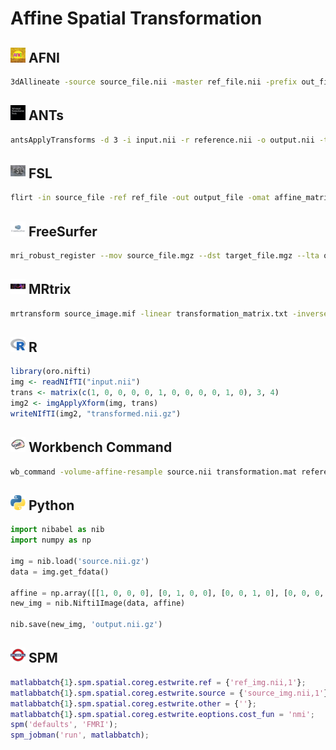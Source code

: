 # Affine Spatial Transformation

## <img src="../icons/afni.png" height="24px" /> AFNI
```sh
3dAllineate -source source_file.nii -master ref_file.nii -prefix out_file.nii
```

## <img src="../icons/ants.png" height="24px" /> ANTs
```sh
antsApplyTransforms -d 3 -i input.nii -r reference.nii -o output.nii -t transformation0GenericAffine.mat
```

## <img src="../icons/fsl.png" height="24px" /> FSL
```sh
flirt -in source_file -ref ref_file -out output_file -omat affine_matrix -bins 256 -cost corratio -searchrx -90 90 -searchry -90 90 -searchrz -90 90 -dof 12 -interp trilinear
```

## <img src="../icons/freesurfer.png" height="24px" /> FreeSurfer
```sh
mri_robust_register --mov source_file.mgz --dst target_file.mgz --lta output.lta --satit --cost corratio
```

## <img src="../icons/mrtrix.png" height="24px" /> MRtrix
```sh
mrtransform source_image.mif -linear transformation_matrix.txt -inverse output.mif
```

## <img src="../icons/r.png" height="24px" /> R
```r
library(oro.nifti)
img <- readNIfTI("input.nii")
trans <- matrix(c(1, 0, 0, 0, 0, 1, 0, 0, 0, 0, 1, 0), 3, 4)
img2 <- imgApplyXform(img, trans)
writeNIfTI(img2, "transformed.nii.gz")
```

## <img src="../icons/workbench_command.png" height="24px" /> Workbench Command
```sh
wb_command -volume-affine-resample source.nii transformation.mat reference.nii CUBIC output.nii
```

## <img src="../icons/python.png" height="24px" /> Python
```python
import nibabel as nib
import numpy as np

img = nib.load('source.nii.gz')
data = img.get_fdata()

affine = np.array([[1, 0, 0, 0], [0, 1, 0, 0], [0, 0, 1, 0], [0, 0, 0, 1]])
new_img = nib.Nifti1Image(data, affine)

nib.save(new_img, 'output.nii.gz')
```

## <img src="../icons/spm.png" height="24px" /> SPM
```matlab
matlabbatch{1}.spm.spatial.coreg.estwrite.ref = {'ref_img.nii,1'};
matlabbatch{1}.spm.spatial.coreg.estwrite.source = {'source_img.nii,1'};
matlabbatch{1}.spm.spatial.coreg.estwrite.other = {''};
matlabbatch{1}.spm.spatial.coreg.estwrite.eoptions.cost_fun = 'nmi';
spm('defaults', 'FMRI');
spm_jobman('run', matlabbatch);
```